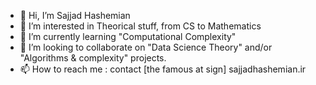 - 👋 Hi, I’m Sajjad Hashemian
- 👀 I’m interested in Theorical stuff, from CS to Mathematics
- 🌱 I’m currently learning "Computational Complexity"
- 💞️ I’m looking to collaborate on "Data Science Theory" and/or "Algorithms & complexity" projects. 
- 📫 How to reach me : contact [the famous at sign] sajjadhashemian.ir

<!---
ayzoka/ayzoka is a ✨ special ✨ repository because its `README.md` (this file) appears on your GitHub profile.
You can click the Preview link to take a look at your changes.
--->
